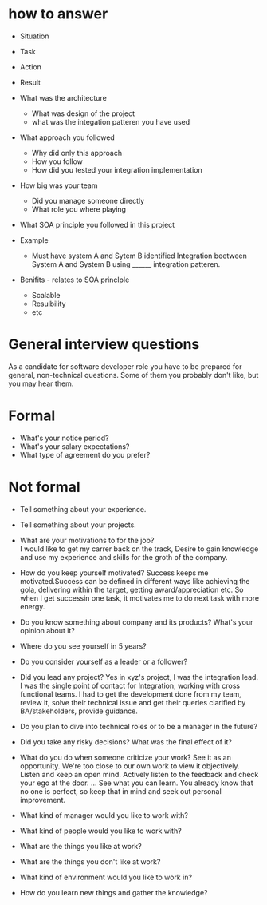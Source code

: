 # how to answer
* Situation 
* Task
* Action
* Result

* What was the architecture
  * What was design of the project
  * what was the integation patteren you have used

* What approach you followed 
  * Why did only this approach
  * How you follow 
  * How did you tested your integration implementation

* How big was your team
  * Did you manage someone directly
  * What role you where playing
  
* What SOA principle you followed in this project

* Example
  * Must have system A and Sytem B identified
  Integration beetween System A and System B using ______ integration patteren.
  
* Benifits - relates to SOA princlple 
  * Scalable
  * Resulbility 
  * etc

# General interview questions
As a candidate for software developer role you have to be prepared for general, non-technical questions. Some of them you probably don't like, but you may hear them.

# Formal

* What's your notice period?
* What's your salary expectations?
* What type of agreement do you prefer?

# Not formal

* Tell something about your experience.
* Tell something about your projects.
* What are your motivations to for the job? <br>
  I would like to get my carrer back on the track, Desire to gain knowledge and use my experience and skills for the groth of the company.

* How do you keep yourself motivated?
   Success keeps me motivated.Success can be defined in different ways like achieving the gola, delivering within the target,    getting award/appreciation etc. So when I get successin one task, it motivates  me to do next task with more energy.
  
* Do you know something about company and its products? What's your opinion about it?
* Where do you see yourself in 5 years?
* Do you consider yourself as a leader or a follower? 
* Did you lead any project?
   Yes in xyz's project, I was the integration lead. I was the single point of contact for Integration, working with      cross functional teams. I had to get the development done from my team, review it, solve their technical issue and get their    queries clarified by BA/stakeholders, provide guidance.
* Do you plan to dive into technical roles or to be a manager in the future?
* Did you take any risky decisions? What was the final effect of it?

* What do you do when someone criticize your work?
  See it as an opportunity. We're too close to our own work to view it objectively.
  Listen and keep an open mind. Actively listen to the feedback and check your ego at the door. ...
  See what you can learn. You already know that no one is perfect, so keep that in mind and seek out personal improvement.
  
* What kind of manager would you like to work with?
* What kind of people would you like to work with?
* What are the things you like at work?
* What are the things you don't like at work?
* What kind of environment would you like to work in?
* How do you learn new things and gather the knowledge?
